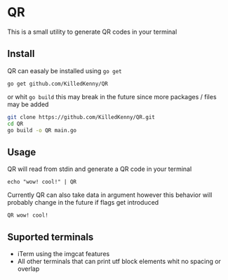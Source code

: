 # QR
This is a small utility to generate QR codes in your terminal

## Install

QR can easaly be installed using `go get`
```
go get github.com/KilledKenny/QR
```
or whit `go build` this may break in the future since more packages / files may be added
```bash
git clone https://github.com/KilledKenny/QR.git
cd QR
go build -o QR main.go
```

## Usage
QR will read from stdin and generate a QR code in your terminal
```
echo "wow! cool!" | QR
```
Currently QR can also take data in argument however this behavior will probably change in the future if flags get introduced
```
QR wow! cool!
```

## Suported terminals
- iTerm using the imgcat features
- All other terminals that can print utf block elements whit no spacing or overlap


